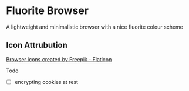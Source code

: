 # Fluorite Browser
A lightweight and minimalistic browser with a nice fluorite colour scheme
## Icon Attrubution
<a href="https://www.flaticon.com/free-icons/browser" title="browser icons">Browser icons created by Freepik - Flaticon</a>

Todo 

- [ ] encrypting cookies at rest
